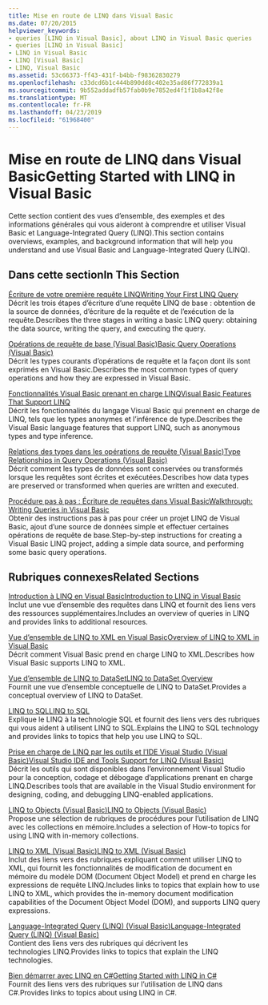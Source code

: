```yaml
---
title: Mise en route de LINQ dans Visual Basic
ms.date: 07/20/2015
helpviewer_keywords:
- queries [LINQ in Visual Basic], about LINQ in Visual Basic queries
- queries [LINQ in Visual Basic]
- LINQ in Visual Basic
- LINQ [Visual Basic]
- LINQ, Visual Basic
ms.assetid: 53c66373-ff43-431f-b4bb-f98362830279
ms.openlocfilehash: c33dcd6b1c444b890dd8c402e35ad86f772839a1
ms.sourcegitcommit: 9b552addadfb57fab0b9e7852ed4f1f1b8a42f8e
ms.translationtype: MT
ms.contentlocale: fr-FR
ms.lasthandoff: 04/23/2019
ms.locfileid: "61968400"
---
```

# <a name="getting-started-with-linq-in-visual-basic"></a><span data-ttu-id="76e80-102">Mise en route de LINQ dans Visual Basic</span><span class="sxs-lookup"><span data-stu-id="76e80-102">Getting Started with LINQ in Visual Basic</span></span>
<span data-ttu-id="76e80-103">Cette section contient des vues d’ensemble, des exemples et des informations générales qui vous aideront à comprendre et utiliser Visual Basic et Language-Integrated Query (LINQ).</span><span class="sxs-lookup"><span data-stu-id="76e80-103">This section contains overviews, examples, and background information that will help you understand and use Visual Basic and Language-Integrated Query (LINQ).</span></span>  
  
## <a name="in-this-section"></a><span data-ttu-id="76e80-104">Dans cette section</span><span class="sxs-lookup"><span data-stu-id="76e80-104">In This Section</span></span>  
 [<span data-ttu-id="76e80-105">Écriture de votre première requête LINQ</span><span class="sxs-lookup"><span data-stu-id="76e80-105">Writing Your First LINQ Query</span></span>](../../../../visual-basic/programming-guide/concepts/linq/writing-your-first-linq-query.md)  
 <span data-ttu-id="76e80-106">Décrit les trois étapes d’écriture d’une requête LINQ de base : obtention de la source de données, d’écriture de la requête et de l’exécution de la requête.</span><span class="sxs-lookup"><span data-stu-id="76e80-106">Describes the three stages in writing a basic LINQ query: obtaining the data source, writing the query, and executing the query.</span></span>  
  
 [<span data-ttu-id="76e80-107">Opérations de requête de base (Visual Basic)</span><span class="sxs-lookup"><span data-stu-id="76e80-107">Basic Query Operations (Visual Basic)</span></span>](../../../../visual-basic/programming-guide/concepts/linq/basic-query-operations.md)  
 <span data-ttu-id="76e80-108">Décrit les types courants d’opérations de requête et la façon dont ils sont exprimés en Visual Basic.</span><span class="sxs-lookup"><span data-stu-id="76e80-108">Describes the most common types of query operations and how they are expressed in Visual Basic.</span></span>  
  
 [<span data-ttu-id="76e80-109">Fonctionnalités Visual Basic prenant en charge LINQ</span><span class="sxs-lookup"><span data-stu-id="76e80-109">Visual Basic Features That Support LINQ</span></span>](../../../../visual-basic/programming-guide/concepts/linq/features-that-support-linq.md)  
 <span data-ttu-id="76e80-110">Décrit les fonctionnalités du langage Visual Basic qui prennent en charge de LINQ, tels que les types anonymes et l’inférence de type.</span><span class="sxs-lookup"><span data-stu-id="76e80-110">Describes the Visual Basic language features that support LINQ, such as anonymous types and type inference.</span></span>  
  
 [<span data-ttu-id="76e80-111">Relations des types dans les opérations de requête (Visual Basic)</span><span class="sxs-lookup"><span data-stu-id="76e80-111">Type Relationships in Query Operations (Visual Basic)</span></span>](../../../../visual-basic/programming-guide/concepts/linq/type-relationships-in-query-operations.md)  
 <span data-ttu-id="76e80-112">Décrit comment les types de données sont conservées ou transformés lorsque les requêtes sont écrites et exécutées.</span><span class="sxs-lookup"><span data-stu-id="76e80-112">Describes how data types are preserved or transformed when queries are written and executed.</span></span>  
  
 [<span data-ttu-id="76e80-113">Procédure pas à pas : Écriture de requêtes dans Visual Basic</span><span class="sxs-lookup"><span data-stu-id="76e80-113">Walkthrough: Writing Queries in Visual Basic</span></span>](../../../../visual-basic/programming-guide/concepts/linq/walkthrough-writing-queries.md)  
 <span data-ttu-id="76e80-114">Obtenir des instructions pas à pas pour créer un projet LINQ de Visual Basic, ajout d’une source de données simple et effectuer certaines opérations de requête de base.</span><span class="sxs-lookup"><span data-stu-id="76e80-114">Step-by-step instructions for creating a Visual Basic LINQ project, adding a simple data source, and performing some basic query operations.</span></span>  
  
## <a name="related-sections"></a><span data-ttu-id="76e80-115">Rubriques connexes</span><span class="sxs-lookup"><span data-stu-id="76e80-115">Related Sections</span></span>  
 [<span data-ttu-id="76e80-116">Introduction à LINQ en Visual Basic</span><span class="sxs-lookup"><span data-stu-id="76e80-116">Introduction to LINQ in Visual Basic</span></span>](../../../../visual-basic/programming-guide/language-features/linq/introduction-to-linq.md)  
 <span data-ttu-id="76e80-117">Inclut une vue d’ensemble des requêtes dans LINQ et fournit des liens vers des ressources supplémentaires.</span><span class="sxs-lookup"><span data-stu-id="76e80-117">Includes an overview of queries in LINQ and provides links to additional resources.</span></span>  
  
 [<span data-ttu-id="76e80-118">Vue d’ensemble de LINQ to XML en Visual Basic</span><span class="sxs-lookup"><span data-stu-id="76e80-118">Overview of LINQ to XML in Visual Basic</span></span>](../../../../visual-basic/programming-guide/language-features/xml/overview-of-linq-to-xml.md)  
 <span data-ttu-id="76e80-119">Décrit comment Visual Basic prend en charge LINQ to XML.</span><span class="sxs-lookup"><span data-stu-id="76e80-119">Describes how Visual Basic supports LINQ to XML.</span></span>  
  
 [<span data-ttu-id="76e80-120">Vue d’ensemble de LINQ to DataSet</span><span class="sxs-lookup"><span data-stu-id="76e80-120">LINQ to DataSet Overview</span></span>](../../../../framework/data/adonet/linq-to-dataset-overview.md)  
 <span data-ttu-id="76e80-121">Fournit une vue d’ensemble conceptuelle de LINQ to DataSet.</span><span class="sxs-lookup"><span data-stu-id="76e80-121">Provides a conceptual overview of LINQ to DataSet.</span></span>  
  
 [<span data-ttu-id="76e80-122">LINQ to SQL</span><span class="sxs-lookup"><span data-stu-id="76e80-122">LINQ to SQL</span></span>](../../../../framework/data/adonet/sql/linq/index.md)  
 <span data-ttu-id="76e80-123">Explique le LINQ à la technologie SQL et fournit des liens vers des rubriques qui vous aident à utilisent LINQ to SQL.</span><span class="sxs-lookup"><span data-stu-id="76e80-123">Explains the LINQ to SQL technology and provides links to topics that help you use LINQ to SQL.</span></span>  
  
 [<span data-ttu-id="76e80-124">Prise en charge de LINQ par les outils et l’IDE Visual Studio (Visual Basic)</span><span class="sxs-lookup"><span data-stu-id="76e80-124">Visual Studio IDE and Tools Support for LINQ (Visual Basic)</span></span>](../../../../visual-basic/programming-guide/concepts/linq/visual-studio-ide-and-tools-support-for-linq.md)  
 <span data-ttu-id="76e80-125">Décrit les outils qui sont disponibles dans l’environnement Visual Studio pour la conception, codage et débogage d’applications prenant en charge LINQ.</span><span class="sxs-lookup"><span data-stu-id="76e80-125">Describes tools that are available in the Visual Studio environment for designing, coding, and debugging LINQ-enabled applications.</span></span>  
  
 [<span data-ttu-id="76e80-126">LINQ to Objects (Visual Basic)</span><span class="sxs-lookup"><span data-stu-id="76e80-126">LINQ to Objects (Visual Basic)</span></span>](../../../../visual-basic/programming-guide/concepts/linq/linq-to-objects.md)  
 <span data-ttu-id="76e80-127">Propose une sélection de rubriques de procédures pour l’utilisation de LINQ avec les collections en mémoire.</span><span class="sxs-lookup"><span data-stu-id="76e80-127">Includes a selection of How-to topics for using LINQ with in-memory collections.</span></span>  
  
 [<span data-ttu-id="76e80-128">LINQ to XML (Visual Basic)</span><span class="sxs-lookup"><span data-stu-id="76e80-128">LINQ to XML (Visual Basic)</span></span>](../../../../visual-basic/programming-guide/concepts/linq/linq-to-xml.md)  
 <span data-ttu-id="76e80-129">Inclut des liens vers des rubriques expliquant comment utiliser LINQ to XML, qui fournit les fonctionnalités de modification de document en mémoire du modèle DOM (Document Object Model) et prend en charge les expressions de requête LINQ.</span><span class="sxs-lookup"><span data-stu-id="76e80-129">Includes links to topics that explain how to use LINQ to XML, which provides the in-memory document modification capabilities of the Document Object Model (DOM), and supports LINQ query expressions.</span></span>  
  
 [<span data-ttu-id="76e80-130">Language-Integrated Query (LINQ) (Visual Basic)</span><span class="sxs-lookup"><span data-stu-id="76e80-130">Language-Integrated Query (LINQ) (Visual Basic)</span></span>](../../../../visual-basic/programming-guide/concepts/linq/index.md)  
 <span data-ttu-id="76e80-131">Contient des liens vers des rubriques qui décrivent les technologies LINQ.</span><span class="sxs-lookup"><span data-stu-id="76e80-131">Provides links to topics that explain the LINQ technologies.</span></span>  
  
 [<span data-ttu-id="76e80-132">Bien démarrer avec LINQ en C#</span><span class="sxs-lookup"><span data-stu-id="76e80-132">Getting Started with LINQ in C#</span></span>](../../../../csharp/programming-guide/concepts/linq/getting-started-with-linq.md)  
 <span data-ttu-id="76e80-133">Fournit des liens vers des rubriques sur l’utilisation de LINQ dans C#.</span><span class="sxs-lookup"><span data-stu-id="76e80-133">Provides links to topics about using LINQ in C#.</span></span>
